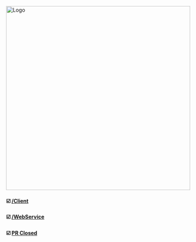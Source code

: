 <img width="500" alt="Logo" src="https://user-images.githubusercontent.com/96750543/188251461-3fbf1c8b-9bc5-4e11-b4bb-f65c10746b34.png">

#### :ballot_box_with_check: <a href="https://github.com/Nomad-Link/Nomad-Link/tree/master/src/main/client">/Client</a>

#### :ballot_box_with_check: <a href="https://github.com/Nomad-Link/Nomad-Link/tree/master/src/main/java/NomadLink/WebService">/WebService</a>

#### :ballot_box_with_check: <a href="https://github.com/Nomad-Link/Nomad-Link/pulls?q=is%3Apr+is%3Aclosed">PR Closed</a>
